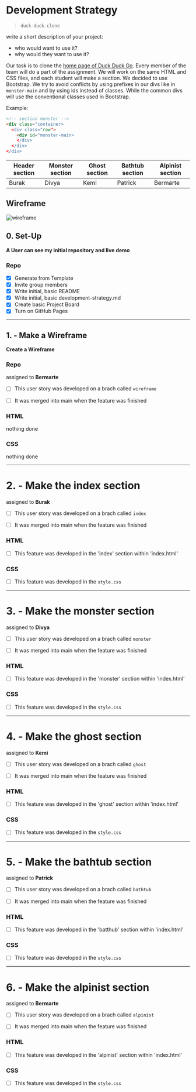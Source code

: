 # Development Strategy

> `duck-duck-clone`

write a short description of your project:
- who would want to use it?
- why would they want to use it?

Our task is to clone the [home page of Duck Duck Go](https://duckduckgo.com/?va=z&t=hr&atb=v214-1). Every member of the team will do a part of the assignment.
We will work on the same HTML and CSS files, and each student will make a section.
We decided to use Bootstrap. We try to avoid conflicts by using prefixes in our divs like in `monster-main` and by using ids instead of classes. While the common divs will use the conventional classes used in Bootstrap.

Example:

```html
<!-- section monster -->
<div class="container>
  <div class="row">
    <div id="monster-main>
    </div>
  </div>              
</div>
```

<div align = "center">
  
Header section | Monster section | Ghost section | Bathtub section | Alpinist section
------------- | ------------- | ------------- | ------------- | -------------
Burak  | Divya | Kemi | Patrick | Bermarte

</div>


## Wireframe

<!-- include a wireframe for your project in this repository, and display it here -->
<!-- wireframe.cc is a good site for getting started with wireframes -->
![wireframe]()

## 0. Set-Up

__A User can see my initial repository and live demo__

### Repo

- [x] Generate from Template
- [x] Invite group members
- [x] Write initial, basic README
- [x] Write initial, basic development-strategy.md
- [x] Create basic Project Board
- [x] Turn on GitHub Pages

---

## 1. - Make a Wireframe

__Create a Wireframe__

### Repo

assigned to **Bermarte**

- [ ] This user story was developed on a brach called `wireframe`
- [ ] It was merged into main when the feature was finished


### HTML

nothing done

### CSS

nothing done

---
# 2. - Make the index section

assigned to **Burak**

- [ ] This user story was developed on a brach called `index`
- [ ] It was merged into main when the feature was finished


### HTML

- [ ] This feature was developed in the 'index' section within 'index.html'

### CSS

- [ ] This feature was developed in the `style.css`

---
# 3. - Make the monster section

assigned to **Divya**

- [ ] This user story was developed on a brach called `monster`
- [ ] It was merged into main when the feature was finished


### HTML

- [ ] This feature was developed in the 'monster' section within 'index.html'

### CSS

- [ ] This feature was developed in the `style.css`

---
# 4. - Make the ghost section

assigned to **Kemi**

- [ ] This user story was developed on a brach called `ghost`
- [ ] It was merged into main when the feature was finished


### HTML

- [ ] This feature was developed in the 'ghost' section within 'index.html'

### CSS

- [ ] This feature was developed in the `style.css`

---

# 5. - Make the bathtub section

assigned to **Patrick**

- [ ] This user story was developed on a brach called `bathtub`
- [ ] It was merged into main when the feature was finished


### HTML

- [ ] This feature was developed in the 'batthub' section within 'index.html'

### CSS

- [ ] This feature was developed in the `style.css`

---

# 6. - Make the alpinist section

assigned to **Bermarte**

- [ ] This user story was developed on a brach called `alpinist`
- [ ] It was merged into main when the feature was finished


### HTML

- [ ] This feature was developed in the 'alpinist' section within 'index.html'

### CSS

- [ ] This feature was developed in the `style.css`

